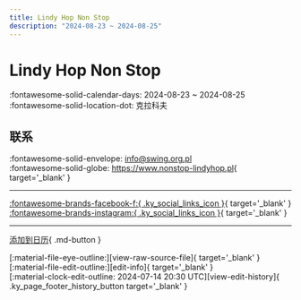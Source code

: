 ```yaml
---
title: Lindy Hop Non Stop
description: "2024-08-23 ~ 2024-08-25"
---
```


# Lindy Hop Non Stop 

:fontawesome-solid-calendar-days: 2024-08-23 ~ 2024-08-25  
:fontawesome-solid-location-dot: 克拉科夫  

## 联系

:fontawesome-solid-envelope: <info@swing.org.pl>  
:fontawesome-solid-globe: <https://www.nonstop-lindyhop.pl>{ target='_blank' }  

---

 [:fontawesome-brands-facebook-f:{ .ky_social_links_icon }](https://www.facebook.com/lindyhopnonstop){ target='_blank' } [:fontawesome-brands-instagram:{ .ky_social_links_icon }](https://instagram.com/nonstop.lindyhop){ target='_blank' }

---

[添加到日历](https://swing.news/ics/zh-Hans/2024/pl/lindy-hop-non-stop-2024.ics){ .md-button }

<div class="ky_page_footer" markdown>
<div class="ky_page_footer_trailing" markdown="span">
[:material-file-eye-outline:][view-raw-source-file]{ target='_blank' }
[:material-file-edit-outline:][edit-info]{ target='_blank' }
</div>
<div class="ky_page_footer_leading" markdown="span">
[:material-clock-edit-outline: 2024-07-14 20:30 UTC][view-edit-history]{ .ky_page_footer_history_button target='_blank' }
</div>
</div>

[view-raw-source-file]: https://github.com/swingdance/events/blob/main/2024/pl/lindy-hop-non-stop-2024.json "查看原始源文件"
[edit-info]: https://github.com/swingdance/events/issues/new?assignees=&labels=update+event&projects=&template=03-update_entity.yml&title=%5B2024%2Fpl%5D%20Lindy%20Hop%20Non%20Stop&region=pl&year=2024&id=lindy-hop-non-stop-2024&name=Lindy%20Hop%20Non%20Stop&org_id= "编辑信息"

[view-edit-history]: https://github.com/swingdance/events/commits/main/2024/pl/lindy-hop-non-stop-2024.json "查看编辑历史"
